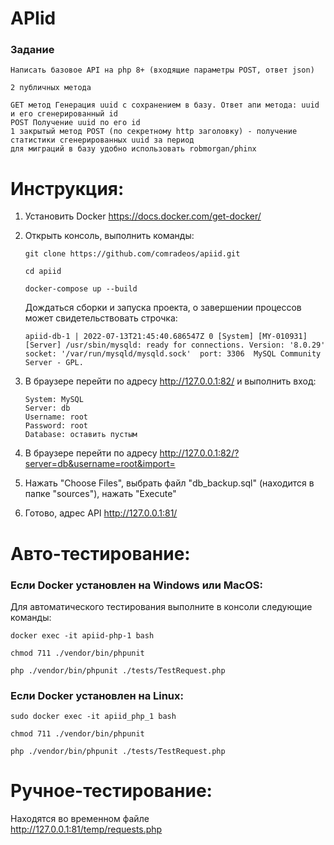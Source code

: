 # APIid
### Задание
```
Написать базовое API на php 8+ (входящие параметры POST, ответ json)

2 публичных метода

GET метод Генерация uuid с сохранением в базу. Ответ апи метода: uuid и его сгенерированный id
POST Получение uuid по его id
1 закрытый метод POST (по секретному http заголовку) - получение статистики сгенерированных uuid за период
для миграций в базу удобно использовать robmorgan/phinx
```

# Инструкция:
1. Установить Docker https://docs.docker.com/get-docker/
2. Открыть консоль, выполнить команды:  
   ```
   git clone https://github.com/comradeos/apiid.git
   ```
   
   ```
   cd apiid
   ```
   
   ```
   docker-compose up --build    
   ```
   
   Дождаться сборки и запуска проекта, о завершении процессов может свидетельствовать строчка:  
   
   ```
   apiid-db-1 | 2022-07-13T21:45:40.686547Z 0 [System] [MY-010931] [Server] /usr/sbin/mysqld: ready for connections. Version: '8.0.29'  socket: '/var/run/mysqld/mysqld.sock'  port: 3306  MySQL Community Server - GPL.
   ``` 

4. В браузере перейти по адресу http://127.0.0.1:82/ и выполнить вход:  
   ```
   System: MySQL  
   Server: db  
   Username: root  
   Password: root  
   Database: оставить пустым  
   ```
5. В браузере перейти по адресу http://127.0.0.1:82/?server=db&username=root&import=
6. Нажать "Choose Files", выбрать файл "db_backup.sql" (находится в папке "sources"), нажать "Execute"
7. Готово, адрес API http://127.0.0.1:81/

# Авто-тестирование:
### Если Docker установлен на Windows или MacOS:
Для автоматического тестирования выполните в консоли следующие команды:
```
docker exec -it apiid-php-1 bash
```
```
chmod 711 ./vendor/bin/phpunit
```
```
php ./vendor/bin/phpunit ./tests/TestRequest.php
```
### Если Docker установлен на Linux:
```
sudo docker exec -it apiid_php_1 bash
```
```
chmod 711 ./vendor/bin/phpunit
```
```
php ./vendor/bin/phpunit ./tests/TestRequest.php
```
# Ручное-тестирование:
Находятся во временном файле  
http://127.0.0.1:81/temp/requests.php





